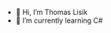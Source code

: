 - 👋 Hi, I’m Thomas Lisik
- 🌱 I’m currently learning C#

<!---
Stegebrot/Stegebrot is a ✨ special ✨ repository because its `README.md` (this file) appears on your GitHub profile.
You can click the Preview link to take a look at your changes.
--->
